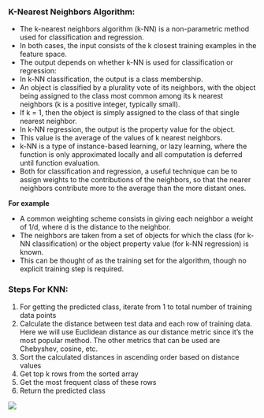 ### K-Nearest Neighbors Algorithm:

* The k-nearest neighbors algorithm (k-NN) is a non-parametric method used for classification and regression.
* In both cases, the input consists of the k closest training examples in the feature space. 
* The output depends on whether k-NN is used for classification or regression:
* In k-NN classification, the output is a class membership. 
* An object is classified by a plurality vote of its neighbors, with the object being assigned to the class most common among its k nearest neighbors (k is a positive integer, typically small). 
* If k = 1, then the object is simply assigned to the class of that single nearest neighbor.
* In k-NN regression, the output is the property value for the object. 
* This value is the average of the values of k nearest neighbors.
* k-NN is a type of instance-based learning, or lazy learning, where the function is only approximated locally and all computation is deferred until function evaluation.
* Both for classification and regression, a useful technique can be to assign weights to the contributions of the neighbors, so that the nearer neighbors contribute more to the average than the more distant ones.

**For example**
* A common weighting scheme consists in giving each neighbor a weight of 1/d, where d is the distance to the neighbor.
* The neighbors are taken from a set of objects for which the class (for k-NN classification) or the object property value (for k-NN regression) is known. 
* This can be thought of as the training set for the algorithm, though no explicit training step is required.

### Steps For KNN:
1. For getting the predicted class, iterate from 1 to total number of training data points
2. Calculate the distance between test data and each row of training data. Here we will use Euclidean distance as our distance metric since it’s the most popular method. The other metrics that can be used are Chebyshev, cosine, etc.
3. Sort the calculated distances in ascending order based on distance values
4. Get top k rows from the sorted array
5. Get the most frequent class of these rows
5. Return the predicted class

![](https://lh3.googleusercontent.com/-phenbqm5GaQ/XowfnRiSMLI/AAAAAAAAnrM/neGfpYib9_sPn8b0ndaSNg3IrkTSlFLUQCK8BGAsYHg/s0/2020-04-06.png)
